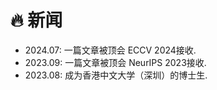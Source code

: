 # 🔥 新闻
- 2024.07: 一篇文章被顶会 ECCV 2024接收.<br />
- 2023.09: 一篇文章被顶会 NeurIPS 2023接收.<br />
- 2023.08: 成为香港中文大学（深圳）的博士生.<br />
